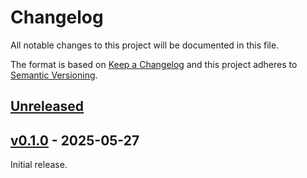 # Changelog
All notable changes to this project will be documented in this file.

The format is based on [Keep a Changelog](http://keepachangelog.com/en/1.0.0/)
and this project adheres to [Semantic Versioning](http://semver.org/spec/v2.0.0.html).


## [Unreleased]
[Unreleased]: https://github.com/althonos/pyaragorn/compare/v0.1.0...HEAD


## [v0.1.0] - 2025-05-27
[v0.1.0]: https://github.com/althonos/pyaragorn/compare/239956f...v0.1.0

Initial release.
